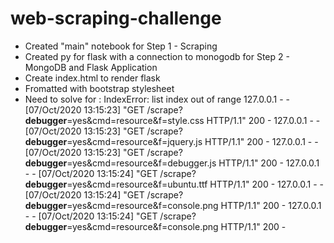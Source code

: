 # web-scraping-challenge

- Created "main" notebook for Step 1 - Scraping
- Created py for flask with a connection to monogodb for Step 2 -  MongoDB and Flask Application
- Create index.html to render flask
- Fromatted with bootstrap stylesheet
- Need to solve for :
IndexError: list index out of range
127.0.0.1 - - [07/Oct/2020 13:15:23] "GET /scrape?__debugger__=yes&cmd=resource&f=style.css HTTP/1.1" 200 -
127.0.0.1 - - [07/Oct/2020 13:15:23] "GET /scrape?__debugger__=yes&cmd=resource&f=jquery.js HTTP/1.1" 200 -
127.0.0.1 - - [07/Oct/2020 13:15:23] "GET /scrape?__debugger__=yes&cmd=resource&f=debugger.js HTTP/1.1" 200 -
127.0.0.1 - - [07/Oct/2020 13:15:24] "GET /scrape?__debugger__=yes&cmd=resource&f=ubuntu.ttf HTTP/1.1" 200 -
127.0.0.1 - - [07/Oct/2020 13:15:24] "GET /scrape?__debugger__=yes&cmd=resource&f=console.png HTTP/1.1" 200 -
127.0.0.1 - - [07/Oct/2020 13:15:24] "GET /scrape?__debugger__=yes&cmd=resource&f=console.png HTTP/1.1" 200 -